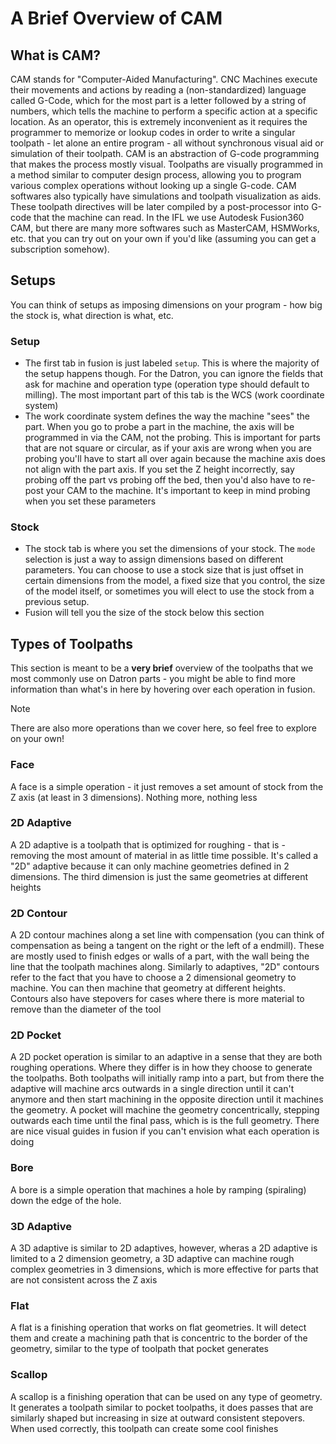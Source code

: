 
# A Brief Overview of CAM

## What is CAM?

CAM stands for "Computer-Aided Manufacturing". CNC Machines execute their movements and actions by reading a (non-standardized) language called G-Code, which for the most part is a letter followed by a string of numbers, which tells the machine to perform a specific action at a specific location. As an operator, this is extremely inconvenient as it requires the programmer to memorize or lookup codes in order to write a singular toolpath - let alone an entire program - all without synchronous visual aid or simulation of their toolpath. CAM is an abstraction of G-code programming that makes the process mostly visual. Toolpaths are visually programmed in a method similar to computer design process, allowing you to program various complex operations without looking up a single G-code. CAM softwares also typically have simulations and toolpath visualization as aids. These toolpath directives will be later compiled by a post-processor into G-code that the machine can read. In the IFL we use Autodesk Fusion360 CAM, but there are many more softwares such as MasterCAM, HSMWorks, etc. that you can try out on your own if you'd like (assuming you can get a subscription somehow).

## Setups

You can think of setups as imposing dimensions on your program - how big the stock is, what direction is what, etc.

### Setup

- The first tab in fusion is just labeled `setup`. This is where the majority of the setup happens though. For the Datron, you can ignore the fields that ask for machine and operation type (operation type should default to milling). The most important part of this tab is the WCS (work coordinate system)
- The work coordinate system defines the way the machine "sees" the part. When you go to probe a part in the machine, the axis will be programmed in via the CAM, not the probing. This is important for parts that are not square or circular, as if your axis are wrong when you are probing you'll have to start all over again because the machine axis does not align with the part axis. If you set the Z height incorrectly, say probing off the part vs probing off the bed, then you'd also have to re-post your CAM to the machine. It's important to keep in mind probing when you set these parameters

### Stock

- The stock tab is where you set the dimensions of your stock. The `mode` selection is just a way to assign dimensions based on different parameters. You can choose to use a stock size that is just offset in certain dimensions from the model, a fixed size that you control, the size of the model itself, or sometimes you will elect to use the stock from a previous setup.
- Fusion will tell you the size of the stock below this section

## Types of Toolpaths

This section is meant to be a **very brief** overview of the toolpaths that we most commonly use on Datron parts - you might be able to find more information than what's in here by hovering over each operation in fusion. 

> [!NOTE]
> There are also more operations than we cover here, so feel free to explore on your own!

### Face

A face is a simple operation - it just removes a set amount of stock from the Z axis (at least in 3 dimensions). Nothing more, nothing less

### 2D Adaptive

A 2D adaptive is a toolpath that is optimized for roughing - that is - removing the most amount of material in as little time possible. It's called a "2D" adaptive because it can only machine geometries defined in 2 dimensions. The third dimension is just the same geometries at different heights

### 2D Contour

A 2D contour machines along a set line with compensation (you can think of compensation as being a tangent on the right or the left of a endmill). These are mostly used to finish edges or walls of a part, with the wall being the line that the toolpath machines along. Similarly to adaptives, "2D" contours refer to the fact that you have to choose a 2 dimensional geometry to machine. You can then machine that geometry at different heights. Contours also have stepovers for cases where there is more material to remove than the diameter of the tool

### 2D Pocket

A 2D pocket operation is similar to an adaptive in a sense that they are both roughing operations. Where they differ is in how they choose to generate the toolpaths. Both toolpaths will initially ramp into a part, but from there the adaptive will machine arcs outwards in a single direction until it can't anymore and then start machining in the opposite direction until it machines the geometry. A pocket will machine the geometry concentrically, stepping outwards each time until the final pass, which is is the full geometry. There are nice visual guides in fusion if you can't envision what each operation is doing

### Bore

A bore is a simple operation that machines a hole by ramping (spiraling) down the edge of the hole.

### 3D Adaptive

A 3D adaptive is similar to 2D adaptives, however, wheras a 2D adaptive is limited to a 2 dimension geometry, a 3D adaptive can machine rough complex geometries in 3 dimensions, which is more effective for parts that are not consistent across the Z axis

### Flat

A flat is a finishing operation that works on flat geometries. It will detect them and create a machining path that is concentric to the border of the geometry, similar to the type of toolpath that pocket generates

### Scallop

A scallop is a finishing operation that can be used on any type of geometry. It generates a toolpath similar to pocket toolpaths, it does passes that are similarly shaped but increasing in size at outward consistent stepovers. When used correctly, this toolpath can create some cool finishes
